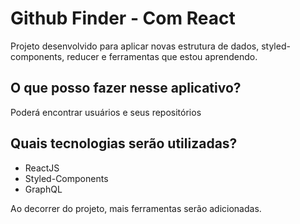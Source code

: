 # Github Finder - Com React

Projeto desenvolvido para aplicar novas estrutura de dados, styled-components, reducer e ferramentas que estou aprendendo.

## O que posso fazer nesse aplicativo?

Poderá encontrar usuários e seus repositórios

## Quais tecnologias serão utilizadas?

- ReactJS
- Styled-Components
- GraphQL

Ao decorrer do projeto, mais ferramentas serão adicionadas.
